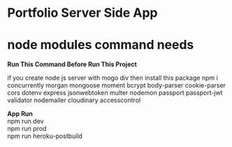 # Portfolio Server Side App
# node modules command needs


<strong>Run This Command Before Run This Project </strong> <br>

<span>if you create node js server with mogo div then install this package </span>
npm i concurrently morgan mongoose moment bcrypt body-parser cookie-parser cors dotenv express jsonwebtoken multer nodemon passport passport-jwt validator nodemailer cloudinary accesscontrol
 

<strong> App Run </strong> </br>
npm run dev </br>
npm run prod </br>
npm run heroku-postbuild </br>